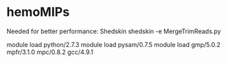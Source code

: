 # hemoMIPs

Needed for better performance:
Shedskin
shedskin -e MergeTrimReads.py

module load python/2.7.3
module load pysam/0.7.5
module load gmp/5.0.2 mpfr/3.1.0 mpc/0.8.2 gcc/4.9.1




